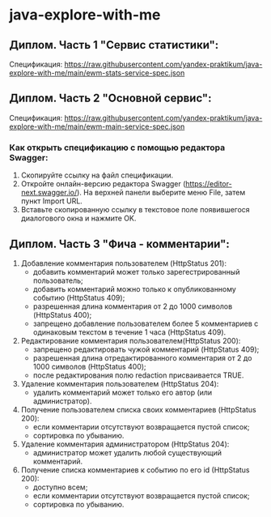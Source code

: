 # java-explore-with-me

## Диплом. Часть 1 "Сервис статистики":

Спецификация: https://raw.githubusercontent.com/yandex-praktikum/java-explore-with-me/main/ewm-stats-service-spec.json

## Диплом. Часть 2 "Основной сервис":

Спецификация: https://raw.githubusercontent.com/yandex-praktikum/java-explore-with-me/main/ewm-main-service-spec.json

### Как открыть спецификацию с помощью редактора Swagger:

1. Скопируйте ссылку на файл спецификации.
2. Откройте онлайн-версию редактора Swagger (https://editor-next.swagger.io/). На верхней панели выберите меню File,
   затем пункт Import URL.
3. Вставьте скопированную ссылку в текстовое поле появившегося диалогового окна и нажмите OK.

## Диплом. Часть 3 "Фича - комментарии":

1. Добавление комментария пользователем (HttpStatus 201):
    * добавить комментарий может только зарегестрированный пользователь;
    * добавить комментарий можно только к опубликованному событию (HttpStatus 409);
    * разрешенная длина комментария от 2 до 1000 символов (HttpStatus 400);
    * запрещено добавление пользователем более 5 комментариев с одинаковым текстом в течение 1 часа (HttpStatus 409).
2. Редактирование комментария пользователем(HttpStatus 200):
    * запрещено редактировать чужой комментарий (HttpStatus 409);
    * разрешенная длина отредактированного комментария от 2 до 1000 символов (HttpStatus 400);
    * после редактирования полю redaction присваивается TRUE.
3. Удаление комментария пользователем (HttpStatus 204):
    * удалить комментарий может только его автор (или администратор).
4. Получение пользователем списка своих комментариев (HttpStatus 200):
    * если комментарии отсутствуют возвращается пустой список;
    * сортировка по убыванию.
5. Удаление комментария администратором (HttpStatus 204):
    * администратор может удалить любой существующий комментарий.
6. Получение списка комментариев к событию по его id (HttpStatus 200):
    * доступно всем;
    * если комментарии отсутствуют возвращается пустой список;
    * сортировка по убыванию.
